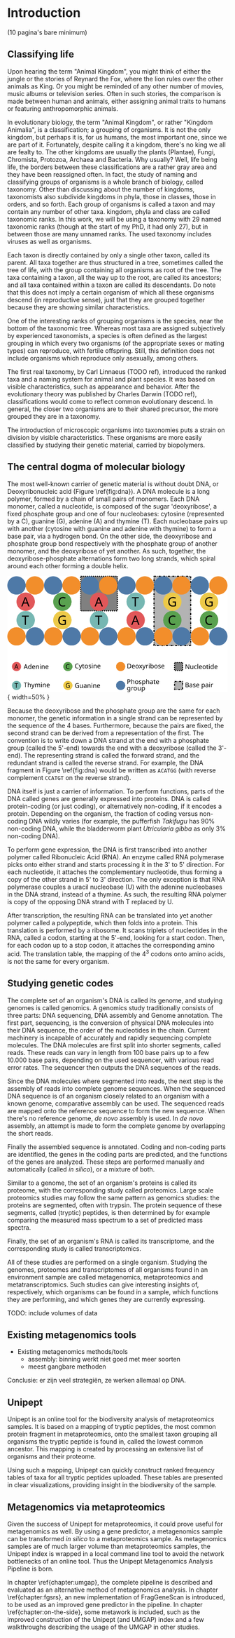 # Introduction

(10 pagina's bare minimum)

## Classifying life

Upon hearing the term "Animal Kingdom", you might think of either the
jungle or the stories of Reynard the Fox, where the lion rules over the
other animals as King. Or you might be reminded of any other number of
movies, music albums or television series. Often in such stories, the
comparison is made between human and animals, either assigning animal
traits to humans or featuring anthropomorphic animals.

In evolutionary biology, the term "Animal Kingdom", or rather "Kingdom
Animalia", is a classification; a grouping of organisms. It is not the
only kingdom, but perhaps it is, for us humans, the most important
one, since we are part of it. Fortunately, despite calling it a
kingdom, there's no king we all are fealty to. The other kingdoms are
usually the plants (Plantae), Fungi, Chromista, Protozoa, Archaea and
Bacteria. Why usually? Well, life being life, the borders between these
classifications are a rather gray area and they have been reassigned
often. In fact, the study of naming and classifying groups of organisms
is a whole branch of biology, called taxonomy. Other than discussing
about the number of kingdoms, taxonomists also subdivide kingdoms in
phyla, those in classes, those in orders, and so forth. Each group of
organisms is called a taxon and may contain any number of other taxa.
kingdom, phyla and class are called taxonomic ranks. In this work, we
will be using a taxonomy with 29 named taxonomic ranks (though at the
start of my PhD, it had only 27), but in between those are many unnamed
ranks. The used taxonomy includes viruses as well as organisms.

Each taxon is directly contained by only a single other taxon, called
its parent. All taxa together are thus structured in a tree, sometimes
called the tree of life, with the group containing all organisms as
root of the tree. The taxa containing a taxon, all the way up to the
root, are called its ancestors; and all taxa contained within a taxon
are called its descendants. Do note that this does not imply a certain
organism of which all these organisms descend (in reproductive sense),
just that they are grouped together because they are showing similar
characteristics.

<!-- TODO tekening tree of life? -->

One of the interesting ranks of grouping organisms is the species,
near the bottom of the taxonomic tree. Whereas most taxa are assigned
subjectively by experienced taxonomists, a species is often defined as
the largest grouping in which every two organisms (of the appropriate
sexes or mating types) can reproduce, with fertile offspring. Still,
this definition does not include organisms which reproduce only
asexually, among others.

The first real taxonomy, by Carl Linnaeus (TODO ref), introduced the
ranked taxa and a naming system for animal and plant species. It was
based on visible characteristics, such as appearance and behavior. After
the evolutionary theory was published by Charles Darwin (TODO ref),
classifications would come to reflect common evolutionary descend. In
general, the closer two organisms are to their shared precursor, the
more grouped they are in a taxonomy.

The introduction of microscopic organisms into taxonomies puts a strain
on division by visible characteristics. These organisms are more easily
classified by studying their genetic material, carried by biopolymers.

## The central dogma of molecular biology

The most well-known carrier of genetic material is without doubt DNA, or
Deoxyribonucleic acid (Figure \ref{fig:dna}). A DNA molecule is a long
polymer, formed by a chain of small pairs of monomers. Each DNA monomer,
called a nucleotide, is composed of the sugar 'deoxyribose', a fixed
phosphate group and one of four nucleobases: cytosine (represented by a
C), guanine (G), adenine (A) and thymine (T). Each nucleobase pairs up
with another (cytosine with guanine and adenine with thymine) to form a
base pair, via a hydrogen bond. On the other side, the deoxyribose and
phosphate group bond respectively with the phosphate group of another
monomer, and the deoxyribose of yet another. As such, together, the
deoxyribose-phosphate alternations form two long strands, which spiral
around each other forming a double helix.

![The structure of DNA, flattened to two dimensions.\label{fig:dna}](dna.svg){ width=50% }

Because the deoxyribose and the phosphate group are the same for each
monomer, the genetic information in a single strand can be represented
by the sequence of the 4 bases. Furthermore, because the pairs are
fixed, the second strand can be derived from a representation of the
first. The convention is to write down a DNA strand at the end with a
phosphate group (called the 5'-end) towards the end with a deoxyribose
(called the 3'-end). The representing strand is called the forward
strand, and the redundant strand is called the reverse strand. For
example, the DNA fragment in Figure \ref{fig:dna} would be written as
`ACATGG` (with reverse complement `CCATGT` on the reverse strand).

DNA itself is just a carrier of information. To perform functions,
parts of the DNA called genes are generally expressed into proteins.
DNA is called protein-coding (or just coding), or alternatively
non-coding, if it encodes a protein. Depending on the organism, the
fraction of coding versus non-coding DNA wildly varies (for example,
the pufferfish *Takifugu* has 90% non-coding DNA, while the bladderworm
plant *Utricularia gibba* as only 3% non-coding DNA).

To perform gene expression, the DNA is first transcribed into another
polymer called Ribonucleic Acid (RNA). An enzyme called RNA polymerase
picks onto either strand and starts processing it in the 3' to
5' direction. For each nucleotide, it attaches the complementary
nucleotide, thus forming a copy of the other strand in 5' to 3'
direction. The only exception is that RNA polymerase couples a uracil
nucleobase (U) with the adenine nucleobases in the DNA strand, instead
of a thymine. As such, the resulting RNA polymer is copy of the opposing
DNA strand with T replaced by U.

After transcription, the resulting RNA can be translated into yet
another polymer called a polypeptide, which then folds into a protein.
This translation is performed by a ribosome. It scans triplets of
nucleotides in the RNA, called a codon, starting at the 5'-end, looking
for a start codon. Then, for each codon up to a stop codon, it attaches
the corresponding amino acid. The translation table, the mapping of the
$4^3$ codons onto amino acids, is not the same for every organism.

## Studying genetic codes

The complete set of an organism's DNA is called its genome, and studying
genomes is called genomics. A genomics study traditionally consists of
three parts: DNA sequencing, DNA assembly and Genome annotation. The
first part, sequencing, is the conversion of physical DNA molecules into
their DNA sequence, the order of the nucleotides in the chain. Current
machinery is incapable of accurately and rapidly sequencing complete
molecules. The DNA molecules are first split into shorter segments,
called reads. These reads can vary in length from 100 base pairs up to
a few 10.000 base pairs, depending on the used sequencer, with various
read error rates. The sequencer then outputs the DNA sequences of the
reads.

Since the DNA molecules where segmented into reads, the next step is the
assembly of reads into complete genome sequences. When the sequenced DNA
sequence is of an organism closely related to an organism with a known
genome, comparative assembly can be used. The sequenced reads are mapped
onto the reference sequence to form the new sequence. When there's no
reference genome, *de novo* assembly is used. In *de novo* assembly, an
attempt is made to form the complete genome by overlapping the short
reads.

Finally the assembled sequence is annotated. Coding and non-coding parts
are identified, the genes in the coding parts are predicted, and the
functions of the genes are analyzed. These steps are performed manually
and automatically (called *in silico*), or a mixture of both.

Similar to a genome, the set of an organism's proteins is called its
proteome, with the corresponding study called proteomics. Large scale
proteomics studies may follow the same pattern as genomics studies: the
proteins are segmented, often with trypsin. The protein sequence of
these segments, called (tryptic) peptides, is then determined by for
example comparing the measured mass spectrum to a set of predicted mass
spectra.

Finally, the set of an organism's RNA is called its transcriptome, and
the corresponding study is called transcriptomics.

All of these studies are performed on a single organism. Studying
the genomes, proteomes and transcriptomes of all organisms found in
an environment sample are called metagenomics, metaproteomics and
metatranscriptomics. Such studies can give interesting insights of,
respectively, which organisms can be found in a sample, which functions
they are performing, and which genes they are currently expressing.

TODO: include volumes of data

## Existing metagenomics tools

* Existing metagenomics methods/tools
  - assembly: binning werkt niet goed met meer soorten
  - meest gangbare methoden

Conclusie: er zijn veel strategiën, ze werken allemaal op DNA.

## Unipept

Unipept is an online tool for the biodiversity analysis of
metaproteomics samples. It is based on a mapping of tryptic peptides,
the most common protein fragment in metaproteomics, onto the smallest
taxon grouping all organisms the tryptic peptide is found in, called
the lowest common ancestor. This mapping is created by processing an
extensive list of organisms and their proteome.

Using such a mapping, Unipept can quickly construct ranked frequency
tables of taxa for all tryptic peptides uploaded. These tables are
presented in clear visualizations, providing insight in the biodiversity
of the sample.

## Metagenomics via metaproteomics

Given the success of Unipept for metaproteomics, it could prove useful
for metagenomics as well. By using a gene predictor, a metagenomics
sample can be transformed *in silico* to a metaproteomics sample. As
metagenomics samples are of much larger volume than metaproteomics
samples, the Unipept index is wrapped in a local command line tool
to avoid the network bottlenecks of an online tool. Thus the Unipept
Metagenomics Analysis Pipeline is born.

In chapter \ref{chapter:umgap}, the complete pipeline is described
and evaluated as an alternative method of metagenomics analysis. In
chapter \ref{chapter:fgsrs}, an new implementation of FragGeneScan is
introduced, to be used as an improved gene predictor in the pipeline.
In chapter \ref{chapter:on-the-side}, some metawork is included, such
as the improved construction of the Unipept (and UMGAP) index and a few
walkthroughs describing the usage of the UMGAP in other studies.

